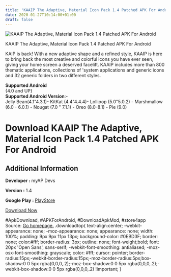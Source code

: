 ```yaml
---
title: 'KAAIP The Adaptive, Material Icon Pack 1.4 Patched APK For Android'
date: 2020-01-27T10:14:00+01:00
draft: false
---
```


![KAAIP The Adaptive, Material Icon Pack 1.4 Patched APK For Android](https://i1.wp.com/apkhome.net/wp-content/uploads/2020/01/KAAIP-The-Adaptive-Material-Icon-Pack-1.4-Patched.png "KAAIP The Adaptive, Material Icon Pack 1.4 Patched APK For Android")

  

KAAIP The Adaptive, Material Icon Pack 1.4 Patched APK For Android

KAIP is back! With a new adaptive shape and a refined style, KAAIP is here to bring back the most creative and colorful icons you have ever seen, giving your home screen a deserved facelift. KAAIP includes more than 800 thematic applications, collections of 'system applications and generic icons and 32 generic folders in two different styles.

**Supported Android**  
{4.0 and UP}  
**Supported Android Version**:-  
Jelly Bean(4.1"4.3.1)- KitKat (4.4"4.4.4)- Lollipop (5.0"5.0.2) - Marshmallow (6.0 - 6.0.1) - Nougat (7.0 " 7.1.1) - Oreo (8.0-8.1) - Pie (9.0)

Download KAAIP The Adaptive, Material Icon Pack 1.4 Patched APK For Android
===========================================================================

Additional Information
----------------------

**Developer :** myAP Devs

**Version :** 1.4

**Google Play :** [PlayStore](https://play.google.com/store/apps/details?id=com.ttop.kaaip)

  

[Download Now](https://store4app.co/post/kaaip-the-adaptive-material-icon-pack-1-4-patched-apk-for-android_1580114542)

  
#ApkDownload, #APKForAndroid, #DownloadApkMod, #store4app  
Source: [Go homepage.](https://store4app.co/post/kaaip-the-adaptive-material-icon-pack-1-4-patched-apk-for-android_1580114542) .downloadtop{ text-align:center; -webkit-appearance: none; -moz-appearance: none; appearance: none; width: 100%; padding: 9px 9px 11px 13px; background-color: #0EBD3F; border: none; color:#fff; border-radius: 3px; outline: none; font-weight;bold; font: 20px 'Open Sans', sans-serif; -webkit-font-smoothing: antialiased; -moz-osx-font-smoothing: grayscale; color: #fff; cursor: pointer; border-radius:15px;-webkit-border-radius:15px;-moz-border-radius:5px;box-shadow:0 0 5px rgba(0,0,0,.2);-moz-box-shadow:0 0 5px rgba(0,0,0,.2);-webkit-box-shadow:0 0 5px rgba(0,0,0,.2) !important; }